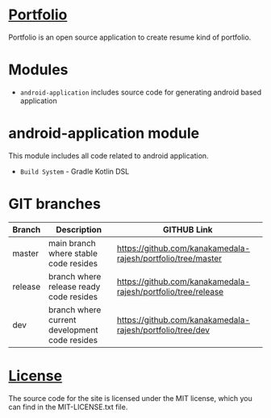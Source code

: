 # [Portfolio](https://github.com/kanakamedala-rajesh/portfolio/) 

Portfolio is an open source application to create resume kind of portfolio.

# Modules
- `android-application` includes source code for generating android based application


# android-application module

This module includes all code related to android application.
- `Build System`  - Gradle Kotlin DSL
 
# GIT branches
| Branch | Description | GITHUB Link |
| ------ | ----------- | ----------- |
| master | main branch where stable code resides | https://github.com/kanakamedala-rajesh/portfolio/tree/master |
| release | branch where release ready code resides | https://github.com/kanakamedala-rajesh/portfolio/tree/release |
| dev | branch where current development code resides | https://github.com/kanakamedala-rajesh/portfolio/tree/dev |

# [License](https://github.com/kanakamedala-rajesh/portfolio/blob/dev/MIT-LICENSE.txt)
The source code for the site is licensed under the MIT license, which you can find in the MIT-LICENSE.txt file.